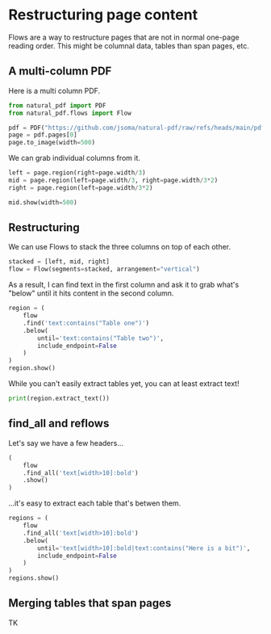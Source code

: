 # Restructuring page content

Flows are a way to restructure pages that are not in normal one-page reading order. This might be columnal data, tables than span pages, etc.

## A multi-column PDF

Here is a multi column PDF.

```python
from natural_pdf import PDF
from natural_pdf.flows import Flow

pdf = PDF("https://github.com/jsoma/natural-pdf/raw/refs/heads/main/pdfs/multicolumn.pdf")
page = pdf.pages[0]
page.to_image(width=500)
```

We can grab individual columns from it.

```python
left = page.region(right=page.width/3)
mid = page.region(left=page.width/3, right=page.width/3*2)
right = page.region(left=page.width/3*2)

mid.show(width=500)
```

## Restructuring

We can use Flows to stack the three columns on top of each other.

```python
stacked = [left, mid, right]
flow = Flow(segments=stacked, arrangement="vertical")
```

As a result, I can find text in the first column and ask it to grab what's "below" until it hits content in the second column.

```python
region = (
    flow
    .find('text:contains("Table one")')
    .below(
        until='text:contains("Table two")',
        include_endpoint=False
    )
)
region.show()
```

While you can't easily extract tables yet, you can at least extract text!

```python
print(region.extract_text())
```

## find_all and reflows

Let's say we have a few headers...

```python
(
    flow
    .find_all('text[width>10]:bold')
    .show()
)
```

...it's easy to extract each table that's betwen them.

```python
regions = (
    flow
    .find_all('text[width>10]:bold')
    .below(
        until='text[width>10]:bold|text:contains("Here is a bit")',
        include_endpoint=False
    )
)
regions.show()
```

## Merging tables that span pages

TK